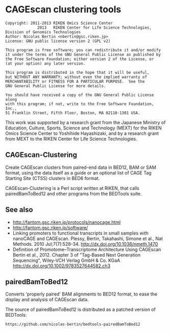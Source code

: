 # CAGEscan clustering tools

    Copyright: 2011-2013 RIKEN Omics Science Center
                  2013   RIKEN Center for Life Science Technologies, Division of Genomics Technologies
    Author: Nicolas Bertin <nbertin@gsc.riken.jp>
    License: GNU public license version 2 (GPL v2)

    This program is free software; you can redistribute it and/or modify
    it under the terms of the GNU General Public License as published by
    the Free Software Foundation; either version 2 of the License, or
    (at your option) any later version.

    This program is distributed in the hope that it will be useful,
    but WITHOUT ANY WARRANTY; without even the implied warranty of
    MERCHANTABILITY or FITNESS FOR A PARTICULAR PURPOSE.  See the
    GNU General Public License for more details.

    You should have received a copy of the GNU General Public License along
    with this program; if not, write to the Free Software Foundation, Inc.,
    51 Franklin Street, Fifth Floor, Boston, MA 02110-1301 USA.

This work was supported by a research grant from the Japanese Ministry of
Education, Culture, Sports, Science and Technology (MEXT) for the RIKEN Omics
Science Center to Yoshihide Hayashizaki, and by a research grant from MEXT
to the RIKEN Center for Life Science Technologies.

## CAGEscan-Clustering

Create CAGEscan clusters from paired-end data in BED12, BAM or SAM format,
using the data itself as a guide or an optional list of CAGE Tag Starting Site
(CTSS) clusters in BED6 format.

CAGEscan-Clustering is a Perl script written at RIKEN, that calls pairedBamToBed12
and other programs from the BEDTools suite.

## See also

 * http://fantom.gsc.riken.jp/protocols/nanocage.html
 * http://fantom.gsc.riken.jp/software/
 * Linking promoters to functional transcripts in small samples with nanoCAGE and CAGEscan.
   Plessy, Bertin, Takahashi, Simone et al., Nat Methods. 2010 Jul;7(7):528-34.
   http://dx.doi.org/10.1038/nmeth.1470
 * Definition of Promotome–Transcriptome Architecture Using CAGEscan
   Bertin et al., 2012.  Chapter 3 of "Tag-Based Next Generation Sequencing", Wiley-VCH Verlag GmbH & Co. KGaA
   http://dx.doi.org/10.1002/9783527644582.ch3

## pairedBamToBed12

Converts 'properly paired' BAM alignments to BED12 format, to ease the display
and analysis of CAGEscan data.

The source of pairedBamToBed12 is distributed as a patched version of BEDTools:

    https://github.com/nicolas-bertin/bedtools-pairedBamToBed12
